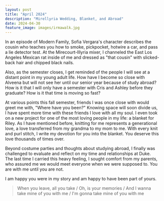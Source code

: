 ```yaml
---
layout: post
title: "April 2024"
description: "Mirellyria Wedding, Blanket, and Abroad"
date: 2024-04-30
feature_image: images/irmawalk.jpg
---
```


In an episode of Modern Family, Sofia Vergara's character describes the cousin who teaches you how to smoke, pickpocket, hotwire a car, and pass a lie detector test. At the Mirecourt-Illyria mixer, I channeled the East Los Angeles Mexican rat inside of me and dressed as "that cousin" with slicked-back hair and chipped black nails.

<!--more-->

Also, as the semester closes, I get reminded of the people I will see at a distant point in my young adult life. How have I become so close with Alveena but will not see her until our senior year because of study abroad? How is it that I will only have a semester with Cris and Ashley before they graduate? How is it that time is moving so fast?

At various points this fall semester, friends I was once close with would greet me with, "Where have you been?" Knowing space will soon divide us, I have spent more time with these friends I love with all my soul. I even took on a new project for one of the most loving people in my life: a blanket for Riley. As I have mentioned before, knitting for me represents a generational love, a love transferred from my grandma to my mom to me. With every knit and purl stitch, I write my devotion for you into the blanket. You deserve this love thousands of times over. 

Beyond costume parties and thoughts about studying abroad, I finally was challenged to evaluate and reflect on my time and relationships at Duke. The last time I carried this heavy feeling, I sought comfort from my parents, who assured me we would meet everyone when we were supposed to. You are with me until you are not.

I am happy you were in my story and am happy to have been part of yours. 

> When you leave, all you take / Oh, is your memories / And I wanna take mine of you with me / I'm gonna take mine of you with me
